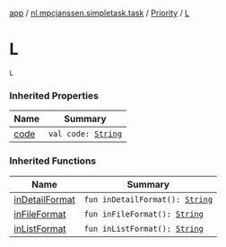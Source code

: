 [app](../../index.md) / [nl.mpcjanssen.simpletask.task](../index.md) / [Priority](index.md) / [L](.)

# L

`L`

### Inherited Properties

| Name | Summary |
|---|---|
| [code](code.md) | `val code: `[`String`](https://kotlinlang.org/api/latest/jvm/stdlib/kotlin/-string/index.html) |

### Inherited Functions

| Name | Summary |
|---|---|
| [inDetailFormat](in-detail-format.md) | `fun inDetailFormat(): `[`String`](https://kotlinlang.org/api/latest/jvm/stdlib/kotlin/-string/index.html) |
| [inFileFormat](in-file-format.md) | `fun inFileFormat(): `[`String`](https://kotlinlang.org/api/latest/jvm/stdlib/kotlin/-string/index.html) |
| [inListFormat](in-list-format.md) | `fun inListFormat(): `[`String`](https://kotlinlang.org/api/latest/jvm/stdlib/kotlin/-string/index.html) |
